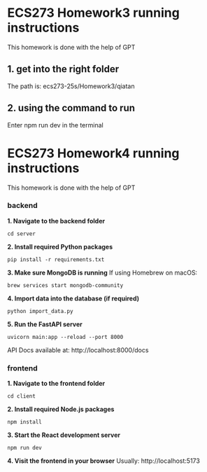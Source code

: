 # ECS273 Homework3 running instructions
This homework is done with the help of GPT

## 1. get into the right folder
The path is: ecs273-25s/Homework3/qiatan

## 2. using the command to run
Enter npm run dev in the terminal



# ECS273 Homework4 running instructions
This homework is done with the help of GPT

### backend

**1. Navigate to the backend folder**

```
cd server
```

**2. Install required Python packages**

```
pip install -r requirements.txt
```

**3. Make sure MongoDB is running**
If using Homebrew on macOS:

```
brew services start mongodb-community
```

**4. Import data into the database (if required)**

```
python import_data.py
```

**5. Run the FastAPI server**

```
uvicorn main:app --reload --port 8000
```

API Docs available at: http://localhost:8000/docs

### frontend

**1. Navigate to the frontend folder**

```
cd client
```

**2. Install required Node.js packages**

```
npm install
```

**3. Start the React development server**

```
npm run dev
```

**4. Visit the frontend in your browser**
Usually: http://localhost:5173
